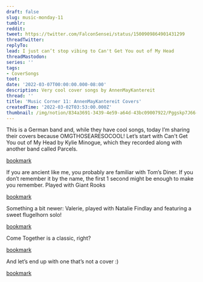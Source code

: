 ```yaml
---
draft: false
slug: music-monday-11
tumblr:
reddit:
tweet: https://twitter.com/FalconSensei/status/1500909864901431299
threadTwitter:
replyTo:
lead: I just can’t stop vibing to Can't Get You out of My Head
threadMastodon:
series: ''
tags:
- CoverSongs
toot:
date: '2022-03-07T00:00:00.000-08:00'
description: Very cool cover songs by AnnenMayKantereit
thread: ''
title: 'Music Corner 11: AnnenMayKantereit Covers'
createdTime: '2022-03-02T03:53:00.000Z'
thumbnail: /img/notion/834a3691-3439-4e59-a64d-43bc09007922/Pggskp7J66-1200.jpeg
---
```


This is a German band and, while they have cool songs, today I’m sharing their covers because OMGTHOSEARESOCOOL! Let’s start with Can't Get You out of My Head by Kylie Minogue, which they recorded along with another band called Parcels.

[bookmark](https://www.youtube.com/watch?v=RacxNskxySo)

If you are ancient like me, you probably are familiar with Tom’s Diner. If you don’t remember it by the name, the first 1 second might be enough to make you remember. Played with Giant Rooks

[bookmark](https://www.youtube.com/watch?v=5r3B7yz6J68)

Something a bit newer: Valerie, played with Natalie Findlay and featuring a sweet flugelhorn solo!

[bookmark](https://www.youtube.com/watch?v=Jm-FH82lVbE)

Come Together is a classic, right?

[bookmark](https://www.youtube.com/watch?v=SkP7QWsfNc0)

And let’s end up with one that’s not a cover :)

[bookmark](https://www.youtube.com/watch?v=s8WJYwFlyUg)